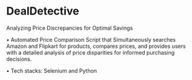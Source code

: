 # DealDetective
Analyzing Price Discrepancies for Optimal Savings


• Automated Price Comparison Script that Simultaneously searches Amazon and Flipkart for products, compares prices, and provides users with a detailed analysis of price disparities for informed purchasing decisions.

• Tech stacks: Selenium and Python
